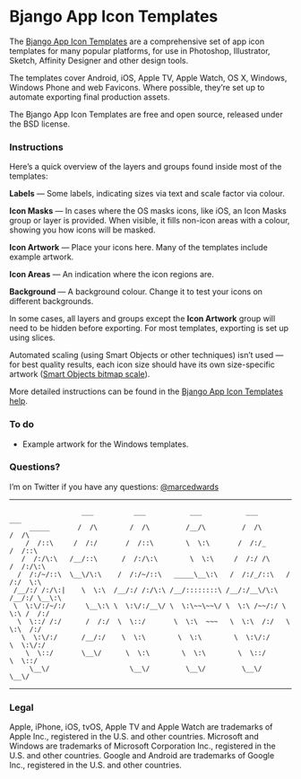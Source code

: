 # Bjango App Icon Templates

The [Bjango App Icon Templates](https://bjango.com/designresources/) are a comprehensive set of app icon templates for many popular platforms, for use in Photoshop, Illustrator, Sketch, Affinity Designer and other design tools.

The templates cover Android, iOS, Apple TV, Apple Watch, OS X, Windows, Windows Phone and web Favicons. Where possible, they’re set up to automate exporting final production assets.

The Bjango App Icon Templates are free and open source, released under the BSD license.


### Instructions

Here’s a quick overview of the layers and groups found inside most of the templates:

**Labels** — Some labels, indicating sizes via text and scale factor via colour.

**Icon Masks** — In cases where the OS masks icons, like iOS, an Icon Masks group or layer is provided. When visible, it fills non-icon areas with a colour, showing you how icons will be masked.

**Icon Artwork** — Place your icons here. Many of the templates include example artwork.

**Icon Areas** — An indication where the icon regions are.

**Background** — A background colour. Change it to test your icons on different backgrounds.

In some cases, all layers and groups except the **Icon Artwork** group will need to be hidden before exporting. For most templates, exporting is set up using slices.

Automated scaling (using Smart Objects or other techniques) isn’t used — for best quality results, each icon size should have its own size-specific artwork ([Smart Objects bitmap scale](https://bjango.com/articles/smartobjects/)).

More detailed instructions can be found in the [Bjango App Icon Templates help](https://bjango.com/help/designresources/appicontemplates/).


### To do

- Example artwork for the Windows templates.


### Questions?

I’m on Twitter if you have any questions: [@marcedwards](https://twitter.com/marcedwards)

-----

```
                  ___          ___           ___           ___           ___     
     _____       /  /\        /  /\         /__/\         /  /\         /  /\    
    /  /::\     /  /:/       /  /::\        \  \:\       /  /:/_       /  /::\   
   /  /:/\:\   /__/::\      /  /:/\:\        \  \:\     /  /:/ /\     /  /:/\:\  
  /  /:/~/::\  \__\/\:\    /  /:/~/::\   _____\__\:\   /  /:/_/::\   /  /:/  \:\ 
 /__/:/ /:/\:|    \  \:\  /__/:/ /:/\:\ /__/::::::::\ /__/:/__\/\:\ /__/:/ \__\:\
 \  \:\/:/~/:/     \__\:\ \  \:\/:/__\/ \  \:\~~\~~\/ \  \:\ /~~/:/ \  \:\ /  /:/
  \  \::/ /:/      /  /:/  \  \::/       \  \:\  ~~~   \  \:\  /:/   \  \:\  /:/ 
   \  \:\/:/      /__/:/    \  \:\        \  \:\        \  \:\/:/     \  \:\/:/  
    \  \::/       \__\/      \  \:\        \  \:\        \  \::/       \  \::/   
     \__\/                    \__\/         \__\/         \__\/         \__\/    

```

-----


### Legal

Apple, iPhone, iOS, tvOS, Apple TV and Apple Watch are trademarks of Apple Inc., registered in the U.S. and other countries. Microsoft and Windows are trademarks of Microsoft Corporation Inc., registered in the U.S. and other countries. Google and Android are trademarks of Google Inc., registered in the U.S. and other countries.